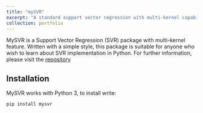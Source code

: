 ```yaml
---
title: "mySVR"
excerpt: "A standard support vector regression with multi-kernel capability, suitable for educational purposes."
collection: portfolio
---
```


MySVR is a Support Vector Regression (SVR) package with multi-kernel feature. Written with a simple style, this package is suitable for anyone who wish to learn about SVR implementation in Python. For further information, please visit the [repository](https://github.com/fazaghifari/MySVR)

## Installation
MySVR works with Python 3, to install write:

```
pip install mysvr
```
